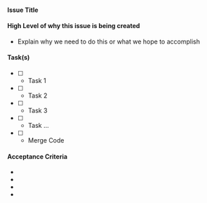 #### Issue Title

#### High Level of why this issue is being created 
- Explain why we need to do this or what we hope to accomplish

#### Task(s) 
- [ ] - Task 1
- [ ] - Task 2
- [ ] - Task 3
- [ ] - Task ...
- [ ] - Merge Code

#### Acceptance Criteria
- 
-
-
-
